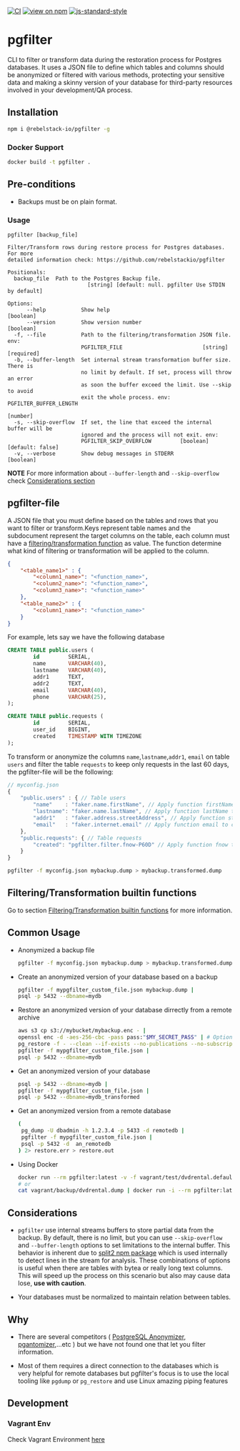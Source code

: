 [![CI](https://github.com/rebelstackio/pgfilter/actions/workflows/build.yml/badge.svg)](https://github.com/rebelstackio/pgfilter/actions/workflows/build.yml)
[![view on npm](https://img.shields.io/npm/l/@rebelstack-io/pgfilter)](https://www.npmjs.com/package/@rebelstack-io/pgfilter)
[![js-standard-style](https://img.shields.io/badge/code%20style-standard-brightgreen.svg?style=flat)](https://standardjs.com/)

# pgfilter

CLI to filter or transform data during the restoration process for Postgres databases.
It uses a JSON file to define which tables and columns should be anonymized or
filtered with various methods, protecting your sensitive data and making a
skinny version of your database for third-party resources involved in your
development/QA process.

## Installation
```bash
npm i @rebelstack-io/pgfilter -g
```

### Docker Support
```bash
docker build -t pgfilter .
```

## Pre-conditions

- Backups must be on plain format.
### Usage

```
pgfilter [backup_file]

Filter/Transform rows during restore process for Postgres databases. For more
detailed information check: https://github.com/rebelstackio/pgfilter

Positionals:
  backup_file  Path to the Postgres Backup file.
                         [string] [default: null. pgfilter Use STDIN by default]

Options:
      --help           Show help                                       [boolean]
      --version        Show version number                             [boolean]
  -f, --file           Path to the filtering/transformation JSON file. env:
                       PGFILTER_FILE                         [string] [required]
  -b, --buffer-length  Set internal stream transformation buffer size. There is
                       no limit by default. If set, process will throw an error
                       as soon the buffer exceed the limit. Use --skip to avoid
                       exit the whole process. env: PGFILTER_BUFFER_LENGTH
                                                                        [number]
  -s, --skip-overflow  If set, the line that exceed the internal buffer will be
                       ignored and the process will not exit. env:
                       PGFILTER_SKIP_OVERFLOW         [boolean] [default: false]
  -v, --verbose        Show debug messages in STDERR                   [boolean]
```

__NOTE__ For more information about `--buffer-length` and `--skip-overflow`
check [Considerations section](#considerations)
## pgfilter-file

A JSON file that you must define based on the tables and rows that you want to filter
or transform.Keys represent table names and the subdocument represent the
target columns on the table, each column must have
a [filtering/transformation function](./docs/Functions.md) as value.
The function determine what kind of filtering or transformation
will be applied to the column.

```json
{
	"<table_name1>" : {
		"<column1_name>": "<function_name>",
		"<column2_name>": "<function_name>",
		"<column3_name>": "<function_name>"
	},
	"<table_name2>" : {
		"<column1_name>": "<function_name>"
	}
}
```

For example, lets say we have the following database

```sql
CREATE TABLE public.users (
		id         SERIAL,
		name       VARCHAR(40),
		lastname   VARCHAR(40),
		addr1      TEXT,
		addr2      TEXT,
		email      VARCHAR(40),
		phone      VARCHAR(25),
);

CREATE TABLE public.requests (
		id         SERIAL,
		user_id    BIGINT,
		created    TIMESTAMP WITH TIMEZONE
);
```

To transform or anonymize the columns `name`,`lastname`,`addr1`, `email`
on table `users` and filter the table `requests` to keep only requests in
the last 60 days, the pgfilter-file will be the following:

```javascript
// myconfig.json
{
	"public.users" : { // Table users
		"name"    : "faker.name.firstName", // Apply function firstName to column name
		"lastname": "faker.name.lastName", // Apply function lastName to column lastname
		"addr1"   : "faker.address.streetAddress", // Apply function streetAddress to column addr1
		"email"   : "faker.internet.email" // Apply function email to column email
	},
	"public.requests": { // Table requests
		"created": "pgfilter.filter.fnow-P60D" // Apply function fnow to column created for filtering rows
	}
}
```

```sh
pgfilter -f myconfig.json mybackup.dump > mybackup.transformed.dump
```
## Filtering/Transformation builtin functions

Go to section [Filtering/Transformation builtin functions](./docs/Functions.md)
for more information.
## Common Usage

- Anonymized a backup file

	```bash
	pgfilter -f myconfig.json mybackup.dump > mybackup.transformed.dump
	```

- Create an anonymized version of your database based on a backup

	```bash
	pgfilter -f mypgfilter_custom_file.json mybackup.dump |
	psql -p 5432 --dbname=mydb
	```

- Restore an anonymized version of your database dirrectly from a remote archive

	```bash
	aws s3 cp s3://mybucket/mybackup.enc - |
	openssl enc -d -aes-256-cbc -pass pass:"$MY_SECRET_PASS" | # Optional Decrypt backup.
	pg_restore -f - --clean --if-exists --no-publications --no-subscriptions --no-comments |
	pgfilter -f mypgfilter_custom_file.json |
	psql -p 5432 --dbname=mydb
	```

- Get an anonymized version of your database

	```bash
	psql -p 5432 --dbname=mydb |
	pgfilter -f mypgfilter_custom_file.json |
	psql -p 5432 --dbname=mydb_transformed
	```

- Get an anonymized version from a remote database

	```bash
	(
	 pg_dump -U dbadmin -h 1.2.3.4 -p 5433 -d remotedb |
	 pgfilter -f mypgfilter_custom_file.json |
	 psql -p 5432 -d  an_remotedb
	) 2> restore.err > restore.out
	```

- Using Docker

	```bash
	docker run --rm pgfilter:latest -v -f vagrant/test/dvdrental.default.json  vagrant/backup/dvdrental.dump > test.dump
	# or
	cat vagrant/backup/dvdrental.dump | docker run -i --rm pgfilter:latest -v -f vagrant/test/dvdrental.default.json  > test.stdin.dump
	```
## Considerations

* `pgfilter` use internal streams buffers to store partial data from the backup.
By default, there is no limit, but you can use  `--skip-overflow`
and `--buffer-length` options to set limitations to the internal buffer.
This behavior is inherent due to [split2 npm package](https://www.npmjs.com/package/split2)
which is used internally to detect lines in the stream for analysis.
These combinations of options is useful when there are tables
with bytea or really long text columns. This will speed up the process
on this scenario but also may cause data lose, **use with caution**.

* Your databases must be normalized to maintain relation between tables.

## Why

- There are several competitors (
  [PostgreSQL Anonymizer](https://postgresql-anonymizer.readthedocs.io/en/stable/),
  [pgantomizer](https://github.com/asgeirrr/pgantomizer),...etc
  ) but we have not found one that let you filter information.

- Most of them requires a direct connection to the databases which is very helpful
for remote databases but pgfilter's focus is to use the
local tooling like `pgdump` or `pg_restore` and
use Linux amazing piping features

## Development

### Vagrant Env
Check Vagrant Environment [here](./vagrant/README.md)

<!-- ### Configure hooks
```sh
npx husky add .husky/commit-msg 'npx commitlint --edit $1'
``` -->
